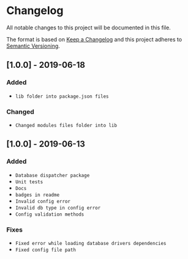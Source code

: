 # Changelog

All notable changes to this project will be documented in this file.

The format is based on [Keep a Changelog](http://keepachangelog.com/en/1.0.0/)
and this project adheres to [Semantic Versioning](http://semver.org/spec/v2.0.0.html).

## [1.0.0] - 2019-06-18
### Added
- `lib folder into package.json files`

### Changed
- `Changed modules files folder into lib`

## [1.0.0] - 2019-06-13
### Added
- `Database dispatcher package`
- `Unit tests`
- `Docs`
- `badges in readme`
- `Invalid config error`
- `Invalid db type in config error`
- `Config validation methods`

### Fixes
- `Fixed error while loading database drivers dependencies`
- `Fixed config file path`